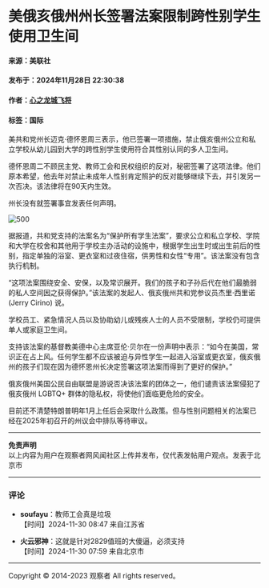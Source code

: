 # 美俄亥俄州州长签署法案限制跨性别学生使用卫生间

#### 来源：美联社  
#### 发布于：2024年11月28日 22:30:38  
#### 作者：[心之龙城飞将](https://user/personal-homepage?uid=65084)  
#### 标签：国际

美共和党州长迈克·德怀恩周三表示，他已签署一项措施，禁止俄亥俄州公立和私立学校从幼儿园到大学的跨性别学生使用符合其性别认同的多人卫生间。

德怀恩周二不顾民主党、教师工会和民权组织的反对，秘密签署了这项法律。他们原本希望，他去年对禁止未成年人性别肯定照护的反对能够继续下去，并引发另一次否决。该法律将在90天内生效。

州长没有就签署事宜发表任何声明。

![500](https://i.guancha.cn/bbs/2024/11/29/20241129230648353.jpg?imageView2/2/w/500/format/jpg)

据报道，共和党支持的法案名为“保护所有学生法案”，要求公立和私立学校、学院和大学在校舍和其他用于学校主办活动的设施中，根据学生出生时或出生前后的性别，指定单独的浴室、更衣室和过夜住宿，供男性和女性“专用”。该法案没有包含执行机制。

“这项法案围绕安全、安保，以及常识展开。我们的孩子和子孙后代在他们最脆弱的私人空间因之获得保护。”该法案的发起人、俄亥俄州共和党参议员杰里·西里诺 (Jerry Cirino) 说。

学校员工、紧急情况人员以及协助幼儿或残疾人士的人员不受限制，学校仍可提供单人或家庭卫生间。

支持该法案的基督教美德中心主席亚伦·贝尔在一份声明中表示：“如今在美国，常识正在占上风。任何学生都不应该被迫与异性学生一起进入浴室或更衣室，俄亥俄州的孩子们现在因为德怀恩州长决定签署这项法案而得到了更好的保护。”

俄亥俄州美国公民自由联盟是游说否决该法案的团体之一，他们谴责该法案侵犯了俄亥俄州 LGBTQ+ 群体的隐私权，将使他们面临更危险的安全。

目前还不清楚特朗普明年1月上任后会采取什么政策。但与性别问题相关的法案已经在2025年初召开的州议会中排队等待审议。

---

**免责声明**  
以上内容为用户在观察者网风闻社区上传并发布，仅代表发帖用户观点。发表于北京市

---

### 评论

- **soufayu**：教师工会真是垃圾  
  【时间】2024-11-30 08:47 来自江苏省

- **火云邪神**：这就是针对2829值班的大傻逼，必须支持  
  【时间】2024-11-30 07:59 来自北京市

---

Copyright © 2014-2023 观察者 All rights reserved。
<!-- tcd_original_link https://user.guancha.cn/main/content?id=1340658 -->
